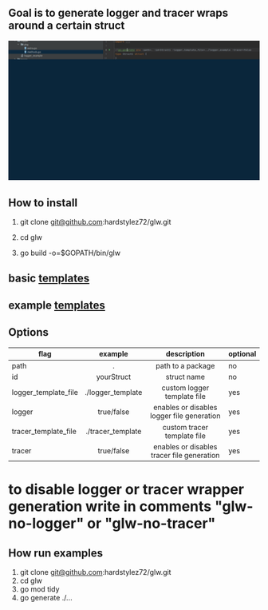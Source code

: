 ## Goal is to generate logger and tracer wraps around a certain struct 
![img](ezgif-7-1de0497a9e.gif)
## How to install
1) git clone git@github.com:hardstylez72/glw.git
 
2) cd glw
 
3) go build -o=$GOPATH/bin/glw

## basic  [templates](templates)
## example [templates](examples)

## Options

| flag                 |      example      |                description                 | optional |
|----------------------|:-----------------:|:------------------------------------------:|----------|
| path                 |         .         |             path to a package              | no       |
| id                   |    yourStruct     |                struct name                 | no       |
| logger_template_file | ./logger_template |        custom logger template file         | yes      |
| logger               |    true/false     | enables or disables logger file generation | yes       |
| tracer_template_file | ./tracer_template |        custom tracer template file         | yes       |
| tracer               |    true/false     | enables or disables tracer file generation | yes       |


# to disable logger or tracer wrapper generation write in comments "glw-no-logger" or "glw-no-tracer"

## How run examples
1) git clone git@github.com:hardstylez72/glw.git
2) cd glw
3) go mod tidy
4) go generate ./...
